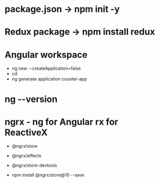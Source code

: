 # package.json -> npm init -y

# Redux package -> npm install redux

# Angular workspace
- ng new <workspace-name> --createApplication=false
- cd <workspace-name>
- ng generate application counter-app

# ng --version

# ngrx - ng for Angular rx for ReactiveX
- @ngrx/store
- @ngrx/effects
- @ngrx/store-devtools

- npm install @ngrx/store@10 --save